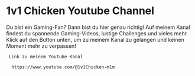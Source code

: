 # 1v1 Chicken  Youtube Channel
 Du bist ein Gaming-Fan? Dann bist du hier genau richtig! Auf meinem Kanal findest du spannende Gaming-Videos, lustige Challenges und vieles mehr. 
            Klick auf den Button unten, um zu meinem Kanal zu gelangen und keinen Moment mehr zu verpassen!
      
     Link zu meinem YouTube Kanal 
     
      https://www.youtube.com/@1v1Chicken-m1m
